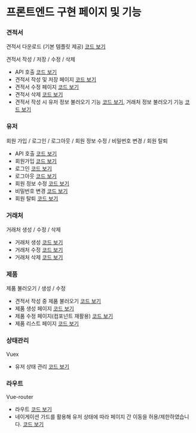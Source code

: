 # 프론트엔드 구현 페이지 및 기능

### 견적서 
견적서 다운로드 (기본 템플릿 제공) [코드 보기](https://github.com/mtseo01/quick-quote/blob/main/front/src/utils/pdf.js)

견적서 작성 / 저장 / 수정 / 삭제 
- API 호출 [코드 보기](https://github.com/mtseo01/quick-quote/blob/main/front/src/api/quotation.js)
- 견적서 작성 및 저장 페이지 [코드 보기](https://github.com/mtseo01/quick-quote/blob/main/front/src/views/quotation/QuotationPage.vue)
- 견적서 수정 페이지 [코드 보기](https://github.com/mtseo01/quick-quote/blob/main/front/src/views/quotation/EditQuotationPage.vue)
- 견적서 삭제 [코드 보기](https://github.com/mtseo01/quick-quote/blob/6111dddef365a633386d7853f7b2cf7a0fd11228/front/src/views/quotation/QuotationListPage.vue#L66)
- 견적서 작성 시 유저 정보 불러오기 기능 [코드 보기](https://github.com/mtseo01/quick-quote/blob/6111dddef365a633386d7853f7b2cf7a0fd11228/front/src/components/quotation/ClientForm.vue#L81-L96), 거래처 정보 불러오기 기능 [코드 보기](https://github.com/mtseo01/quick-quote/blob/6111dddef365a633386d7853f7b2cf7a0fd11228/front/src/components/quotation/ClientForm.vue#L81-L96)

### 유저
회원 가입 / 로그인 / 로그아웃 / 회원 정보 수정 / 비밀번호 변경 / 회원 탈퇴
- API 호출 [코드 보기](https://github.com/mtseo01/quick-quote/blob/main/front/src/api/user.js)
- 회원가입 [코드 보기](https://github.com/mtseo01/quick-quote/blob/6111dddef365a633386d7853f7b2cf7a0fd11228/front/src/components/user/SignupForm.vue#L82)
- 로그인 [코드 보기](https://github.com/mtseo01/quick-quote/blob/6111dddef365a633386d7853f7b2cf7a0fd11228/front/src/components/user/LoginForm.vue#L41)
- 로그아웃 [코드 보기](https://github.com/mtseo01/quick-quote/blob/6111dddef365a633386d7853f7b2cf7a0fd11228/front/src/components/layout/TheHeader.vue#L75-L84)
- 회원 정보 수정 [코드 보기](https://github.com/mtseo01/quick-quote/blob/6111dddef365a633386d7853f7b2cf7a0fd11228/front/src/components/user/EditForm.vue#L76-L98)
- 비밀번호 변경 [코드 보기](https://github.com/mtseo01/quick-quote/blob/6111dddef365a633386d7853f7b2cf7a0fd11228/front/src/components/user/EditPasswordForm.vue#L61-L85)
- 회원 탈퇴 [코드 보기](https://github.com/mtseo01/quick-quote/blob/6111dddef365a633386d7853f7b2cf7a0fd11228/front/src/components/user/DeleteForm.vue#L49-L70)

### 거래처
거래처 생성 / 수정 / 삭제
- 거래처 생성 [코드 보기](https://github.com/mtseo01/quick-quote/blob/main/front/src/components/client/CreateForm.vue)
- 거래처 수정 [코드 보기](https://github.com/mtseo01/quick-quote/blob/main/front/src/components/client/EditForm.vue)
- 거래처 삭제 [코드 보기](https://github.com/mtseo01/quick-quote/blob/main/front/src/components/client/GetClients.vue#L52-L77)


### 제품
제품 불러오기 / 생성 / 수정
- 견적서 작성 중 제품 불러오기 [코드 보기](https://github.com/mtseo01/quick-quote/blob/c45072c02e548eb53a55f79f60cb4029a9b36ad1/front/src/components/quotation/ProductForm.vue#L212-L238)
- 제품 생성 페이지 [코드 보기](https://github.com/mtseo01/quick-quote/blob/main/front/src/views/product/CreateProductPage.vue)
- 제품 수정 페이지(컴포넌트 재활용) [코드 보기](https://github.com/mtseo01/quick-quote/blob/main/front/src/views/product/EditProductPage.vue)
- 제품 리스트 페이지 [코드 보기](https://github.com/mtseo01/quick-quote/blob/main/front/src/views/product/ProductListPage.vue)


### 상태관리
Vuex
- 유저 상태 관리 [코드 보기](https://github.com/mtseo01/quick-quote/blob/main/front/src/store/index.js)
### 라우트
Vue-router
- 라우트 [코드 보기](https://github.com/mtseo01/quick-quote/blob/main/front/src/router/index.js)
- 네이게이션 가드를 활용해 유저 상태에 따라 페이지 간 이동을 허용/제한하였습니다. [코드 보기](https://github.com/mtseo01/quick-quote/blob/3094492d73da00d8d5623498ae7ccc25110ed77b/front/src/router/index.js#L98-L111)

